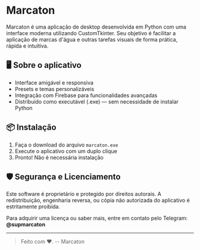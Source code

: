 # Marcaton

Marcaton é uma aplicação de desktop desenvolvida em Python com uma interface moderna utilizando CustomTkinter. Seu objetivo é facilitar a aplicação de marcas d'água e outras tarefas visuais de forma prática, rápida e intuitiva.

## 🖥️ Sobre o aplicativo

- Interface amigável e responsiva
- Presets e temas personalizáveis
- Integração com Firebase para funcionalidades avançadas
- Distribuído como executável (.exe) — sem necessidade de instalar Python

## 📦 Instalação

1. Faça o download do arquivo `marcaton.exe`
2. Execute o aplicativo com um duplo clique
3. Pronto! Não é necessária instalação

## 🛡️ Segurança e Licenciamento

Este software é proprietário e protegido por direitos autorais. A redistribuição, engenharia reversa, ou cópia não autorizada do aplicativo é estritamente proibida.

Para adquirir uma licença ou saber mais, entre em contato pelo Telegram: **@supmarcaton**

---

> Feito com ❤️. -- Marcaton
